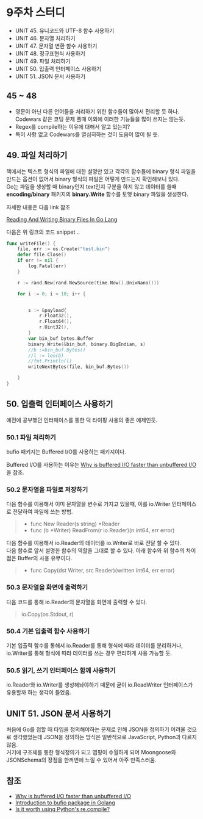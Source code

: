 # 9주차 스터디 

* UNIT 45. 유니코드와 UTF-8 함수 사용하기
* UNIT 46. 문자열 처리하기
* UNIT 47. 문자열 변환 함수 사용하기 
* UNIT 48. 정규표현식 사용하기
* UNIT 49. 파일 처리하기
* UNIT 50. 입출력 인터페이스 사용하기 
* UNIT 51. JSON 문서 사용하기 

## 45 ~ 48 

* 영문이 아닌 다른 언어들을 처리하기 위한 함수들이 많아서 편리할 듯 하나. Codewars 같은 코딩 문제 풀때 이외에 이러한 기능들을 많이 쓰지는 않는듯.
* Regex를 compile하는 이유에 대해서 알고 있는지?
* 특이 사항 없고 Codewars를 열심히하는 것이 도움이 많이 될 듯.  

## 49. 파일 처리하기

책에서는 텍스트 형식의 파일에 대한 설명만 있고 각각의 함수들에 binary 형식 파일을 만드는 옵션이 없어서 binary 형식의 파일은 어떻게 만드는지 확인해보니 있다.  
Go는 파일을 생성할 때 binary인지 text인지 구분을 하지 않고 데이터를 쓸때 **encoding/binary** 패키지의 **binary.Write** 함수를 토앻 binary 파일을 생성한다.  

자세한 내용은 다음 link 참조 

[Reading And Writing Binary Files In Go Lang](http://varunpant.com/posts/reading-and-writing-binary-files-in-go-lang)

다음은 위 링크의 코드 snippet ..

```go
func writeFile() {
	file, err := os.Create("test.bin")
	defer file.Close()
	if err != nil {
		log.Fatal(err)
	}

	r := rand.New(rand.NewSource(time.Now().UnixNano()))

	for i := 0; i < 10; i++ {


		s := &payload{
			r.Float32(),
			r.Float64(),
			r.Uint32(),
		}
		var bin_buf bytes.Buffer
		binary.Write(&bin_buf, binary.BigEndian, s)
		//b :=bin_buf.Bytes()
		//l := len(b)
		//fmt.Println(l)
		writeNextBytes(file, bin_buf.Bytes())

	}
}
```

## 50. 입출력 인터페이스 사용하기 

예전에 공부했던 인터페이스를 통한 덕 타이핑 사용의 좋은 예제인듯.

### 50.1 파일 처리하기 

bufio 패키지는 Buffered I/O를 사용하는 패키지이다.  

Buffered I/O를 사용하는 이유는 [Why is buffered I/O faster than unbuffered I/O](https://stackoverflow.com/questions/29891626/why-is-buffered-i-o-faster-than-unbuffered-i-o)을 참조. 

### 50.2 문자열을 파일로 저장하기  

다음 함수를 이용해서 이미 문자열을 변수로 가지고 있을때, 이를 io.Writer 인터페이스로 전달하여 파일에 쓰는 방법.  

>* func New Reader(s string) *Reader  
>* func (b *Writer) ReadFrom(r io.Reader)(n int64, err error)

다음 함수를 이용해서 io.Reader의 데이터를 io.Writer로 바로 전달 할 수 있다.  
다음 함수로 앞서 설명한 함수의 역할을 그대로 할 수 있다. 아래 함수와 위 함수의 차이점은 Buffer의 사용 유무이다. 

>* func Copy(dst Writer, src Reader)(written int64, err error)

### 50.3 문자열을 화면에 출력하기

다음 코드를 통해 io.Reader의 문자열을 화면에 출력할 수 있다. 

>io.Copy(os.Stdout, r)

### 50.4 기본 입출력 함수 사용하기 

기본 입출력 함수를 통해서 io.Reader를 통해 형식에 따라 데이터를 분리하거나, io.Writer를 통해 형식에 따라 데이터를 쓰는 경우 편리하게 사용 가능할 듯.

### 50.5 읽기, 쓰기 인터페이스 함께 사용하기 

io.Reader와 io.Writer를 생성해놔야하기 때문에 굳이 io.ReadWriter 인터페이스가 유용할까 하는 생각이 들었음.  

## UNIT 51. JSON 문서 사용하기 

처음에 Go를 접할 때 타입을 정의해야하는 문제로 인해 JSON을 정의하기 어려울 것으로 생각했었는데 JSON을 정의하는 방식은 일반적으로 JavaScript, Python과 다르지 않음.  
거기에 구조체를 통한 형식정의가 되고 맵핑이 수월하게 되어 Moongoose와 JSONSchema의 장점을 한꺼번에 느낄 수 있어서 아주 만족스러움. 









## 참조 

* [Why is buffered I/O faster than unbuffered I/O](https://stackoverflow.com/questions/29891626/why-is-buffered-i-o-faster-than-unbuffered-i-o)
* [Introduction to bufio package in Golang](https://medium.com/golangspec/introduction-to-bufio-package-in-golang-ad7d1877f762)
* [Is it worth using Python's re.compile?](https://stackoverflow.com/questions/452104/is-it-worth-using-pythons-re-compile?utm_medium=organic&utm_source=google_rich_qa&utm_campaign=google_rich_qa)